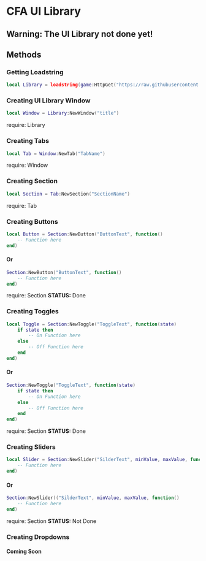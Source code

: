 # CFA UI Library
## Warning: The UI Library not done yet!

## Methods

### Getting Loadstring
```lua
local Library = loadstring(game:HttpGet("https://raw.githubusercontent.com/hieuhieu743/CFAHub/main/main.lua"))
```

### Creating UI Library Window
```lua
local Window = Library:NewWindow("title")
```
require: Library

### Creating Tabs
```lua
local Tab = Window:NewTab("TabName")
```
require: Window

### Creating Section
```lua
local Section = Tab:NewSection("SectionName")
```
require: Tab

### Creating Buttons
```lua
local Button = Section:NewButton("ButtonText", function()
    -- Function here
end)
```
#### Or
```lua
Section:NewButton("ButtonText", function()
    -- Function here
end)
```
require: Section
**STATUS:** Done

### Creating Toggles
```lua
local Toggle = Section:NewToggle("ToggleText", function(state)
    if state then
        -- On Function here
    else
        -- Off Function here
    end
end)
```
#### Or
```lua
Section:NewToggle("ToggleText", function(state)
    if state then
        -- On Function here
    else
        -- Off Function here
    end
end)
```
require: Section
**STATUS:** Done

### Creating Sliders
```lua
local Slider = Section:NewSlider("SilderText", minValue, maxValue, function()
    -- Function here
end)
```
#### Or
```lua
Section:NewSlider(("SilderText", minValue, maxValue, function()
    -- Function here
end)
```
require: Section
**STATUS:** Not Done

### Creating Dropdowns
#### Coming Soon
